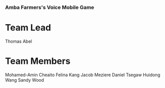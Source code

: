 ### Amba Farmers's Voice Mobile Game

# Team Lead
Thomas Abel
# Team Members
Mohamed-Amin Cheaito
Felina Kang
Jacob Meziere
Daniel Tsegaw
Huidong Wang
Sandy Wood